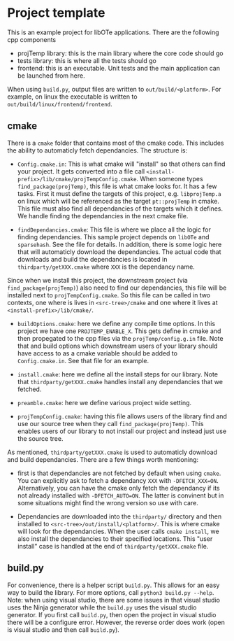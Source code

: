 # Project template

This is an example project for libOTe applications. There are the following cpp components

 - projTemp library: this is the main library where the core code should go
 - tests library: this is where all the tests should go
 - frontend: this is an executable. Unit tests and the main application can be launched from here.

When using `build.py`, output files are written to `out/build/<platform>`. For example, on linux the executable is written to `out/build/linux/frontend/frontend`. 

## cmake 

There is a `cmake` folder that contains most of the cmake code. This includes the ability to automaticly fetch dependancies. The structure is:

 - `Config.cmake.in`:  This is what cmake will "install" so that others can find your project. It gets converted into a file call `<install-prefix>/lib/cmake/projTempConfig.cmake`. When someone types `find_package(projTemp)`, this file is what cmake looks for. It has a few tasks. First it must define the targets of this project, e.g. `libprojTemp.a` on linux which will be referenced as the target `pt::projTemp` in cmake. This file must also find all dependancies of the targets which it defines. We handle finding the dependancies in the next cmake file.
 
 - `findDependancies.cmake`: This file is where we place all the logic for finding dependancies. This sample project depends on `libOTe` and `sparsehash`. See the file for details. In addition, there is some logic here that will automaticly download the dependancies. The actual code that downloads and build the dependancies is located in `thirdparty/getXXX.cmake` where `XXX` is the dependancy name. 

 Since when we install this project, the downstream project (via `find_package(projTemp)`) also need to find our dependancies, this file will be installed next to `projTempConfig.cmake`. So this file can be called in two contexts, one where is lives in `<src-tree>/cmake` and one where it lives at `<install-prefix>/lib/cmake/`. 

 - `buildOptions.cmake`: here we define any compile time options. In this project we have one `PROJTEMP_ENABLE_X`. This gets define in cmake and then propegated to the cpp files via the `projTemp/config.g.in` file. Note that and build options which downstream users of your library should have access to as a cmake variable should be added to `Config.cmake.in`. See that file for an example.

 - `install.cmake`: here we define all the install steps for our library. Note that  `thirdparty/getXXX.cmake` handles install any dependancies that we fetched. 

 - `preamble.cmake`: here we define various project wide setting. 

 - `projTempConfig.cmake`: having this file allows users of the library find and use our source tree when they call `find_package(projTemp)`. This enables users of our library to not install our project and instead just use the source tree.


As mentioned, `thirdparty/getXXX.cmake` is used to automaticly download and build dependancies. There are a few things worth mentioning:
 - first is that dependancies are not fetched by default when using `cmake`. You can explicitly ask to fetch a dependancy `XXX` with `-DFETCH_XXX=ON`. Alternatively, you can have the cmake only fetch the dependancy if its not already installed with `-DFETCH_AUTO=ON`. The latter is convinent but in some situations might find the wrong version so use with care.

 - Dependancies are downloaded into the `thirdparty/` directory and then installed to `<src-tree>/out/install/<platform>/`. This is where cmake will look for the dependancies. When the user calls `cmake install`, we also install the dependancies to their specified locations. This "user install" case is handled at the end of `thirdparty/getXXX.cmake` file.

## build.py

For convenience, there is a helper script `build.py`. This allows for an easy way to build the library. For more options, call `python3 build.py --help`. Note: when using visual studio, there are some issues in that visual studio uses the Ninja generator while the `build.py` uses the visual studio generator. If you first call `build.py`, then open the project in visual studio there will be a configure error. However, the reverse order does work (open is visual studio and then call `build.py`).
